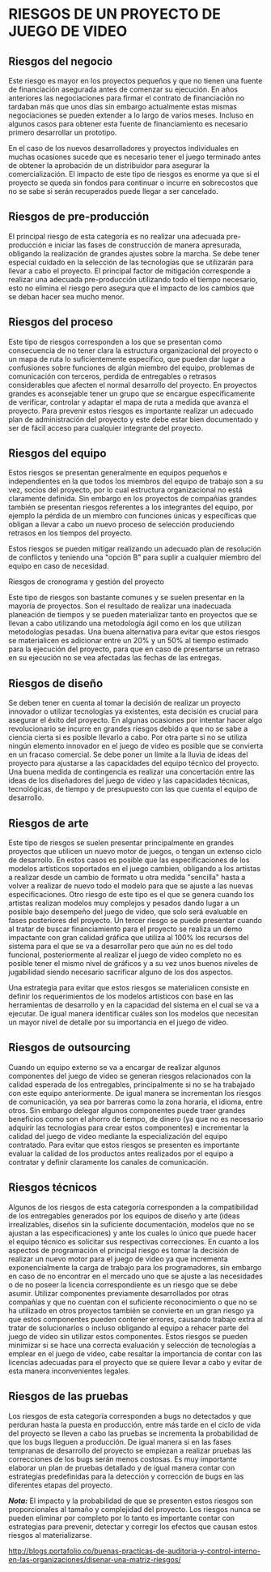 # RIESGOS DE UN PROYECTO DE JUEGO DE VIDEO 

## Riesgos del negocio
 
Este riesgo es mayor en los proyectos pequeños y que no tienen una fuente de financiación asegurada antes de comenzar su ejecución. En años anteriores las negociaciones para firmar el contrato de financiación no tardaban más que unos días sin embargo actualmente estas mismas negociaciones se pueden extender a lo largo de varios meses. Incluso en algunos casos para obtener esta fuente de financiamiento es necesario primero desarrollar un prototipo. 

En el caso de los nuevos desarrolladores y proyectos individuales en muchas ocasiones sucede que es necesario tener el juego terminado antes de obtener la aprobación de un distribuidor para asegurar la comercialización. El impacto de este tipo de riesgos es enorme ya que si el proyecto se queda sin fondos para continuar o incurre en sobrecostos que no se sabe si serán recuperados puede llegar a ser cancelado. 

## Riesgos de pre-producción

El principal riesgo de esta categoría es no realizar una adecuada pre-producción e iniciar las fases de construcción de manera apresurada, obligando la realización de grandes ajustes sobre la marcha. Se debe tener especial cuidado en la selección de las tecnologías que se utilizarán para llevar a cabo el proyecto. El principal factor de mitigación corresponde a realizar una adecuada pre-producción utilizando todo el tiempo necesario, esto no elimina el riesgo pero asegura que el impacto de los cambios que se deban hacer sea mucho menor. 

## Riesgos del proceso 

Este tipo de riesgos corresponden a los que se presentan como consecuencia de no tener clara la estructura organizacional del proyecto o un mapa de ruta lo suficientemente especifico, que pueden dar lugar a confusiones sobre funciones de algún miembro del equipo, problemas de comunicación con terceros, perdida de entregables o retrasos considerables que afecten el normal desarrollo del proyecto. En proyectos grandes es aconsejable tener un grupo que se encargue específicamente de verificar, controlar y adaptar el mapa de ruta a medida que avanza el proyecto. Para prevenir estos riesgos es importante realizar un adecuado plan de administración del proyecto y este debe estar bien documentado y ser de fácil acceso para cualquier integrante del proyecto.
 
## Riesgos del equipo 

Estos riesgos se presentan generalmente en equipos pequeños e independientes en la que todos los miembros del equipo de trabajo son a su vez, socios del proyecto, por lo cual estructura organizacional no está claramente definida. Sin embargo en los proyectos de compañías grandes también se presentan riesgos referentes a los integrantes del equipo, por ejemplo la pérdida de un miembro con funciones únicas y específicas que obligan a llevar a cabo un nuevo proceso de selección produciendo retrasos en los tiempos del proyecto.

Estos riesgos se pueden mitigar realizando un adecuado plan de resolución de conflictos y teniendo una "opción B" para suplir a cualquier miembro del equipo en caso de necesidad. 

Riesgos de cronograma y gestión del proyecto

Este tipo de riesgos son bastante comunes y se suelen presentar en la mayoría de proyectos. Son el resultado de realizar una inadecuada planeación de tiempos y se pueden materializar tanto en proyectos que se llevan a cabo utilizando una metodología ágil como en los que utilizan metodologías pesadas. Una buena alternativa para evitar que estos riesgos se materialicen es adicionar entre un 20% y un 50% al tiempo estimado para la ejecución del proyecto, para que en caso de presentarse un retraso en su ejecución no se vea afectadas las fechas de las entregas. 

## Riesgos de diseño 

Se deben tener en cuenta al tomar la decisión de realizar un proyecto innovador o utilizar tecnologías ya existentes, esta decisión es crucial para asegurar el éxito del proyecto. En algunas ocasiones por intentar hacer algo revolucionario se incurre en grandes riesgos debido a que no se sabe a ciencia cierta si es posible llevarlo a cabo. Por otra parte si no se utiliza ningún elemento innovador en el juego de video es posible que se convierta en un fracaso comercial. Se debe poner un límite a la lluvia de ideas del proyecto para ajustarse a las capacidades del equipo técnico del proyecto. Una buena medida de contingencia es realizar una concertación entre las ideas de los diseñadores del juego de video y las capacidades técnicas, tecnológicas, de tiempo y de presupuesto con las que cuenta el equipo de desarrollo. 

## Riesgos de arte 

Este tipo de riesgos se suelen presentar principalmente en grandes proyectos que utilicen un nuevo motor de juegos, o tengan un extenso ciclo de desarrollo. En estos casos es posible que las especificaciones de los modelos artísticos soportados en el juego cambien, obligando a los artistas a realizar desde un cambio de formato u otra medida "sencilla" hasta a volver a realizar de nuevo todo el modelo para que se ajuste a las nuevas especificaciones. Otro riesgo de este tipo es el que se genera cuando los artistas realizan modelos muy complejos y pesados dando lugar a un posible bajo desempeño del juego de video, que solo será evaluable en fases posteriores del proyecto. Un tercer riesgo se puede presentar cuando al tratar de buscar financiamiento para el proyecto se realiza un demo impactante con gran calidad gráfica que utiliza al 100% los recursos del sistema para el que se va a desarrollar pero que aún no es del todo funcional, posteriormente al realizar el juego de video completo no es posible tener el mismo nivel de gráficos y a su vez unos buenos niveles de jugabilidad siendo necesario sacrificar alguno de los dos aspectos. 

Una estrategia para evitar que estos riesgos se materialicen consiste en definir los requerimientos de los modelos artísticos con base en las herramientas de desarrollo y en la capacidad del sistema en el cual se va a ejecutar. De igual manera identificar cuáles son los modelos que necesitan un mayor nivel de detalle por su importancia en el juego de video. 

## Riesgos de outsourcing 

Cuando un equipo externo se va a encargar de realizar algunos componentes del juego de video se generan riesgos relacionados con la calidad esperada de los entregables, principalmente si no se ha trabajado con este equipo anteriormente. De igual manera se incrementan los riesgos de comunicación, ya sea por barreras como la zona horaria, el idioma, entre otros. Sin embargo delegar algunos componentes puede traer grandes beneficios como son el ahorro de tiempo, de dinero (ya que no es necesario adquirir las tecnologías para crear estos componentes) e incrementar la calidad del juego de video mediante la especialización del equipo contratado. Para evitar que estos riesgos se presenten es importante evaluar la calidad de los productos antes realizados por el equipo a contratar y definir claramente los canales de comunicación. 

## Riesgos técnicos 

Algunos de los riesgos de esta categoría corresponden a la compatibilidad de los entregables generados por los equipos de diseño y arte (ideas irrealizables, diseños sin la suficiente documentación, modelos que no se ajustan a las especificaciones) y ante los cuales lo único que puede hacer el equipo técnico es solicitar sus respectivas correcciones. En cuanto a los aspectos de programación el principal riesgo es tomar la decisión de realizar un nuevo motor para el juego de video ya que incrementa exponencialmente la carga de trabajo para los programadores, sin embargo en caso de no encontrar en el mercado uno que se ajuste a las necesidades o de no poseer la licencia correspondiente es un riesgo que se debe asumir. Utilizar componentes previamente desarrollados por otras compañías y que no cuentan con el suficiente reconocimiento o que no se ha utilizado en otros proyectos también se convierte en un gran riesgo ya que estos componentes pueden contener errores, causando trabajo extra al tratar de solucionarlos o incluso obligando al equipo a rehacer parte del juego de video sin utilizar estos componentes. Estos riesgos se pueden minimizar si se hace una correcta evaluación y selección de tecnologías a emplear en el juego de video, cabe resaltar la importancia de contar con las licencias adecuadas para el proyecto que se quiere llevar a cabo y evitar de esta manera inconvenientes legales. 

## Riesgos de las pruebas

Los riesgos de esta categoría corresponden a bugs no detectados y que perduran hasta la puesta en producción, entre más tarde en el ciclo de vida del proyecto se lleven a cabo las pruebas se incrementa la probabilidad de que los bugs lleguen a producción. De igual manera si en las fases tempranas de desarrollo del proyecto se empiezan a realizar pruebas las correcciones de los bugs serán menos costosas. Es muy importante elaborar un plan de pruebas detallado y de igual manera contar con estrategias predefinidas para la detección y corrección de bugs en las diferentes etapas del proyecto. 

***Nota:*** El impacto y la probabilidad de que se presenten estos riesgos son proporcionales al tamaño y complejidad del proyecto. Los riesgos nunca se pueden eliminar por completo por lo tanto es importante contar con estrategias para prevenir, detectar y corregir los efectos que causan estos riesgos al materializarse.


http://blogs.portafolio.co/buenas-practicas-de-auditoria-y-control-interno-en-las-organizaciones/disenar-una-matriz-riesgos/

